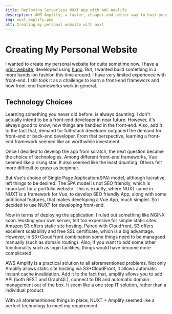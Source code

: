```yaml
---
title: Deploying Serverless NUXT App with AWS Amplify
description: AWS Amplify, a faster, cheaper and better way to host your NUXT App
img: nuxt_amplify.png
alt: Creating my personal website with nuxt
---
```


# Creating My Personal Website

I wanted to create my personal website for quite sometime now. I have a [prior website](https://www.mohammadrafee.com), developed using [hugo](https://gohugo.io/). But, I wanted build something in a more hands-on fashion this time around. I have very limited experience with front-end. I still took it as a challenge to learn a front-end framework and how front-end frameworks work in general.

## Technology Choices

Learning something you never did before, is always daunting. I don't actually intend to be a front-end developer in near future. However, it's always good to know, how things are handled in the front-end. Also, add it to the fact that, demand for full-stack developer outpaced the demand for front-end or back-end developer. From that perspective, learning a front-end framework seemed like an worthwhile investment.

Once I decided to develop the app from scratch, the next question became the choice of technologies. Among different front-end frameworks, Vue seemed like a rising star. It also seemed like the least daunting. Others felt more difficult to grasp as beginner.

But Vue's choice of Single Page Application(SPA) model, although lucrative, left things to be desired. The SPA model is not SEO friendly, which is important for a portfolio website. This is exactly, where NUXT came in. NUXT is a framework for Vue, to develop SEO friendly App, along with some additional features, that makes developing a Vue App, much simpler. So I decided to use NUXT for developing front-end.

Now in terms of deploying the application, I ruled out something like NGINX soon. Hosting your own server, felt too expensive for simple static sites. Amazon S3 offers static site hosting. Paired with Cloudfront, S3 offers excellent scalability and free SSL certificate, which is a big advantage. However, in S3+CloudFront combination some things need to be managaed manually (such as domain routing). Also, if you want to add some other functionality such as login facilities, things would have become more complicated.

AWS Amplify is a practical solution to all aforementioned problems. Not only Amplify allows static site hosting via S3+CloudFront, it allows automatic instant cache invalidation. Add it to the fact that, amplify allows you to add API (both REST and GraphQL), connect to DB and automatic domain management out of the box. It seem like a one stop IT solution, rather than a individual product.

With all aforementioned things in place, NUXT + Amplify seemed like a perfect technology to meet my requirement.

